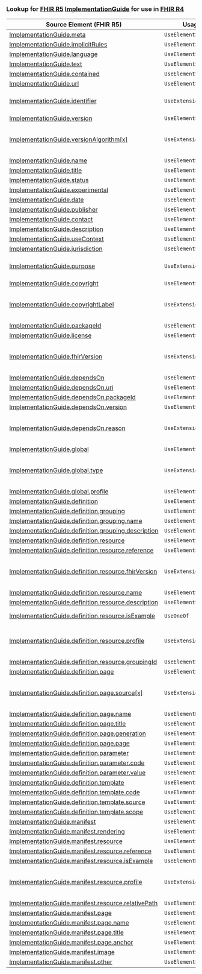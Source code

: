 ### Lookup for [FHIR R5](https://hl7.org/fhir/R5/) [ImplementationGuide](https://hl7.org/fhir/R5/ImplementationGuide.html) for use in [FHIR R4](https://hl7.org/fhir/R4/)

| Source Element (FHIR R5) | Usage | Target |
| -------------- | ----- | ------ |
| [ImplementationGuide.meta](https://hl7.org/fhir/R5/ImplementationGuide.html#resource) | `UseElementSameName` | [ImplementationGuide.meta](https://hl7.org/fhir/R4/ImplementationGuide.html#resource) |
| [ImplementationGuide.implicitRules](https://hl7.org/fhir/R5/ImplementationGuide.html#resource) | `UseElementSameName` | [ImplementationGuide.implicitRules](https://hl7.org/fhir/R4/ImplementationGuide.html#resource) |
| [ImplementationGuide.language](https://hl7.org/fhir/R5/ImplementationGuide.html#resource) | `UseElementSameName` | [ImplementationGuide.language](https://hl7.org/fhir/R4/ImplementationGuide.html#resource) |
| [ImplementationGuide.text](https://hl7.org/fhir/R5/ImplementationGuide.html#resource) | `UseElementSameName` | [ImplementationGuide.text](https://hl7.org/fhir/R4/ImplementationGuide.html#resource) |
| [ImplementationGuide.contained](https://hl7.org/fhir/R5/ImplementationGuide.html#resource) | `UseElementSameName` | [ImplementationGuide.contained](https://hl7.org/fhir/R4/ImplementationGuide.html#resource) |
| [ImplementationGuide.url](https://hl7.org/fhir/R5/ImplementationGuide.html#resource) | `UseElementSameName` | [ImplementationGuide.url](https://hl7.org/fhir/R4/ImplementationGuide.html#resource) |
| [ImplementationGuide.identifier](https://hl7.org/fhir/R5/ImplementationGuide.html#resource) | `UseExtension` | [http://hl7.org/fhir/5.0/StructureDefinition/extension-ImplementationGuide.identifier](StructureDefinition-ext-R5-ImplementationGuide.identifier.html) |
| [ImplementationGuide.version](https://hl7.org/fhir/R5/ImplementationGuide.html#resource) | `UseElementSameName` | [ImplementationGuide.version](https://hl7.org/fhir/R4/ImplementationGuide.html#resource) |
| [ImplementationGuide.versionAlgorithm[x]](https://hl7.org/fhir/R5/ImplementationGuide.html#resource) | `UseExtension` | [http://hl7.org/fhir/5.0/StructureDefinition/extension-ImplementationGuide.versionAlgorithm](StructureDefinition-ext-R5-ImplementationGuide.versionAlgorithm.html) |
| [ImplementationGuide.name](https://hl7.org/fhir/R5/ImplementationGuide.html#resource) | `UseElementSameName` | [ImplementationGuide.name](https://hl7.org/fhir/R4/ImplementationGuide.html#resource) |
| [ImplementationGuide.title](https://hl7.org/fhir/R5/ImplementationGuide.html#resource) | `UseElementSameName` | [ImplementationGuide.title](https://hl7.org/fhir/R4/ImplementationGuide.html#resource) |
| [ImplementationGuide.status](https://hl7.org/fhir/R5/ImplementationGuide.html#resource) | `UseElementSameName` | [ImplementationGuide.status](https://hl7.org/fhir/R4/ImplementationGuide.html#resource) |
| [ImplementationGuide.experimental](https://hl7.org/fhir/R5/ImplementationGuide.html#resource) | `UseElementSameName` | [ImplementationGuide.experimental](https://hl7.org/fhir/R4/ImplementationGuide.html#resource) |
| [ImplementationGuide.date](https://hl7.org/fhir/R5/ImplementationGuide.html#resource) | `UseElementSameName` | [ImplementationGuide.date](https://hl7.org/fhir/R4/ImplementationGuide.html#resource) |
| [ImplementationGuide.publisher](https://hl7.org/fhir/R5/ImplementationGuide.html#resource) | `UseElementSameName` | [ImplementationGuide.publisher](https://hl7.org/fhir/R4/ImplementationGuide.html#resource) |
| [ImplementationGuide.contact](https://hl7.org/fhir/R5/ImplementationGuide.html#resource) | `UseElementSameName` | [ImplementationGuide.contact](https://hl7.org/fhir/R4/ImplementationGuide.html#resource) |
| [ImplementationGuide.description](https://hl7.org/fhir/R5/ImplementationGuide.html#resource) | `UseElementSameName` | [ImplementationGuide.description](https://hl7.org/fhir/R4/ImplementationGuide.html#resource) |
| [ImplementationGuide.useContext](https://hl7.org/fhir/R5/ImplementationGuide.html#resource) | `UseElementSameName` | [ImplementationGuide.useContext](https://hl7.org/fhir/R4/ImplementationGuide.html#resource) |
| [ImplementationGuide.jurisdiction](https://hl7.org/fhir/R5/ImplementationGuide.html#resource) | `UseElementSameName` | [ImplementationGuide.jurisdiction](https://hl7.org/fhir/R4/ImplementationGuide.html#resource) |
| [ImplementationGuide.purpose](https://hl7.org/fhir/R5/ImplementationGuide.html#resource) | `UseExtension` | [http://hl7.org/fhir/5.0/StructureDefinition/extension-ImplementationGuide.purpose](StructureDefinition-ext-R5-ImplementationGuide.purpose.html) |
| [ImplementationGuide.copyright](https://hl7.org/fhir/R5/ImplementationGuide.html#resource) | `UseElementSameName` | [ImplementationGuide.copyright](https://hl7.org/fhir/R4/ImplementationGuide.html#resource) |
| [ImplementationGuide.copyrightLabel](https://hl7.org/fhir/R5/ImplementationGuide.html#resource) | `UseExtension` | [http://hl7.org/fhir/5.0/StructureDefinition/extension-ImplementationGuide.copyrightLabel](StructureDefinition-ext-R5-ImplementationGuide.copyrightLabel.html) |
| [ImplementationGuide.packageId](https://hl7.org/fhir/R5/ImplementationGuide.html#resource) | `UseElementSameName` | [ImplementationGuide.packageId](https://hl7.org/fhir/R4/ImplementationGuide.html#resource) |
| [ImplementationGuide.license](https://hl7.org/fhir/R5/ImplementationGuide.html#resource) | `UseElementSameName` | [ImplementationGuide.license](https://hl7.org/fhir/R4/ImplementationGuide.html#resource) |
| [ImplementationGuide.fhirVersion](https://hl7.org/fhir/R5/ImplementationGuide.html#resource) | `UseExtension` | [http://hl7.org/fhir/5.0/StructureDefinition/extension-ImplementationGuide.fhirVersion](StructureDefinition-ext-R5-ImplementationGuide.fhirVersion.html) |
| [ImplementationGuide.dependsOn](https://hl7.org/fhir/R5/ImplementationGuide.html#resource) | `UseElementSameName` | [ImplementationGuide.dependsOn](https://hl7.org/fhir/R4/ImplementationGuide.html#resource) |
| [ImplementationGuide.dependsOn.uri](https://hl7.org/fhir/R5/ImplementationGuide.html#resource) | `UseElementSameName` | [ImplementationGuide.dependsOn.uri](https://hl7.org/fhir/R4/ImplementationGuide.html#resource) |
| [ImplementationGuide.dependsOn.packageId](https://hl7.org/fhir/R5/ImplementationGuide.html#resource) | `UseElementSameName` | [ImplementationGuide.dependsOn.packageId](https://hl7.org/fhir/R4/ImplementationGuide.html#resource) |
| [ImplementationGuide.dependsOn.version](https://hl7.org/fhir/R5/ImplementationGuide.html#resource) | `UseElementSameName` | [ImplementationGuide.dependsOn.version](https://hl7.org/fhir/R4/ImplementationGuide.html#resource) |
| [ImplementationGuide.dependsOn.reason](https://hl7.org/fhir/R5/ImplementationGuide.html#resource) | `UseExtension` | [http://hl7.org/fhir/5.0/StructureDefinition/extension-ImplementationGuide.dependsOn.reason](StructureDefinition-ext-R5-ImplementationGuide.de.reason.html) |
| [ImplementationGuide.global](https://hl7.org/fhir/R5/ImplementationGuide.html#resource) | `UseElementSameName` | [ImplementationGuide.global](https://hl7.org/fhir/R4/ImplementationGuide.html#resource) |
| [ImplementationGuide.global.type](https://hl7.org/fhir/R5/ImplementationGuide.html#resource) | `UseExtension` | [http://hl7.org/fhir/5.0/StructureDefinition/extension-ImplementationGuide.global.type](StructureDefinition-ext-R5-ImplementationGuide.gl.type.html) |
| [ImplementationGuide.global.profile](https://hl7.org/fhir/R5/ImplementationGuide.html#resource) | `UseElementSameName` | [ImplementationGuide.global.profile](https://hl7.org/fhir/R4/ImplementationGuide.html#resource) |
| [ImplementationGuide.definition](https://hl7.org/fhir/R5/ImplementationGuide.html#resource) | `UseElementSameName` | [ImplementationGuide.definition](https://hl7.org/fhir/R4/ImplementationGuide.html#resource) |
| [ImplementationGuide.definition.grouping](https://hl7.org/fhir/R5/ImplementationGuide.html#resource) | `UseElementSameName` | [ImplementationGuide.definition.grouping](https://hl7.org/fhir/R4/ImplementationGuide.html#resource) |
| [ImplementationGuide.definition.grouping.name](https://hl7.org/fhir/R5/ImplementationGuide.html#resource) | `UseElementSameName` | [ImplementationGuide.definition.grouping.name](https://hl7.org/fhir/R4/ImplementationGuide.html#resource) |
| [ImplementationGuide.definition.grouping.description](https://hl7.org/fhir/R5/ImplementationGuide.html#resource) | `UseElementSameName` | [ImplementationGuide.definition.grouping.description](https://hl7.org/fhir/R4/ImplementationGuide.html#resource) |
| [ImplementationGuide.definition.resource](https://hl7.org/fhir/R5/ImplementationGuide.html#resource) | `UseElementSameName` | [ImplementationGuide.definition.resource](https://hl7.org/fhir/R4/ImplementationGuide.html#resource) |
| [ImplementationGuide.definition.resource.reference](https://hl7.org/fhir/R5/ImplementationGuide.html#resource) | `UseElementSameName` | [ImplementationGuide.definition.resource.reference](https://hl7.org/fhir/R4/ImplementationGuide.html#resource) |
| [ImplementationGuide.definition.resource.fhirVersion](https://hl7.org/fhir/R5/ImplementationGuide.html#resource) | `UseExtension` | [http://hl7.org/fhir/5.0/StructureDefinition/extension-ImplementationGuide.definition.resource.fhirVersion](StructureDefinition-ext-R5-ImplementationGuide.de.re.fhirVersion.html) |
| [ImplementationGuide.definition.resource.name](https://hl7.org/fhir/R5/ImplementationGuide.html#resource) | `UseElementSameName` | [ImplementationGuide.definition.resource.name](https://hl7.org/fhir/R4/ImplementationGuide.html#resource) |
| [ImplementationGuide.definition.resource.description](https://hl7.org/fhir/R5/ImplementationGuide.html#resource) | `UseElementSameName` | [ImplementationGuide.definition.resource.description](https://hl7.org/fhir/R4/ImplementationGuide.html#resource) |
| [ImplementationGuide.definition.resource.isExample](https://hl7.org/fhir/R5/ImplementationGuide.html#resource) | `UseOneOf` | [ImplementationGuide.definition.resource.example[x]](https://hl7.org/fhir/R4/ImplementationGuide.html#resource)<br />[ImplementationGuide.definition.resource.example[x]](https://hl7.org/fhir/R4/ImplementationGuide.html#resource) |
| [ImplementationGuide.definition.resource.profile](https://hl7.org/fhir/R5/ImplementationGuide.html#resource) | `UseExtension` | [http://hl7.org/fhir/5.0/StructureDefinition/extension-ImplementationGuide.definition.resource.profile](StructureDefinition-ext-R5-ImplementationGuide.de.re.profile.html) |
| [ImplementationGuide.definition.resource.groupingId](https://hl7.org/fhir/R5/ImplementationGuide.html#resource) | `UseElementSameName` | [ImplementationGuide.definition.resource.groupingId](https://hl7.org/fhir/R4/ImplementationGuide.html#resource) |
| [ImplementationGuide.definition.page](https://hl7.org/fhir/R5/ImplementationGuide.html#resource) | `UseElementSameName` | [ImplementationGuide.definition.page](https://hl7.org/fhir/R4/ImplementationGuide.html#resource) |
| [ImplementationGuide.definition.page.source[x]](https://hl7.org/fhir/R5/ImplementationGuide.html#resource) | `UseExtension` | [http://hl7.org/fhir/5.0/StructureDefinition/extension-ImplementationGuide.definition.page.source](StructureDefinition-ext-R5-ImplementationGuide.de.pa.source.html) |
| [ImplementationGuide.definition.page.name](https://hl7.org/fhir/R5/ImplementationGuide.html#resource) | `UseElementRenamed` | [ImplementationGuide.definition.page.name[x]](https://hl7.org/fhir/R4/ImplementationGuide.html#resource) |
| [ImplementationGuide.definition.page.title](https://hl7.org/fhir/R5/ImplementationGuide.html#resource) | `UseElementSameName` | [ImplementationGuide.definition.page.title](https://hl7.org/fhir/R4/ImplementationGuide.html#resource) |
| [ImplementationGuide.definition.page.generation](https://hl7.org/fhir/R5/ImplementationGuide.html#resource) | `UseElementSameName` | [ImplementationGuide.definition.page.generation](https://hl7.org/fhir/R4/ImplementationGuide.html#resource) |
| [ImplementationGuide.definition.page.page](https://hl7.org/fhir/R5/ImplementationGuide.html#resource) | `UseElementSameName` | [ImplementationGuide.definition.page.page](https://hl7.org/fhir/R4/ImplementationGuide.html#resource) |
| [ImplementationGuide.definition.parameter](https://hl7.org/fhir/R5/ImplementationGuide.html#resource) | `UseElementSameName` | [ImplementationGuide.definition.parameter](https://hl7.org/fhir/R4/ImplementationGuide.html#resource) |
| [ImplementationGuide.definition.parameter.code](https://hl7.org/fhir/R5/ImplementationGuide.html#resource) | `UseElementSameName` | [ImplementationGuide.definition.parameter.code](https://hl7.org/fhir/R4/ImplementationGuide.html#resource) |
| [ImplementationGuide.definition.parameter.value](https://hl7.org/fhir/R5/ImplementationGuide.html#resource) | `UseElementSameName` | [ImplementationGuide.definition.parameter.value](https://hl7.org/fhir/R4/ImplementationGuide.html#resource) |
| [ImplementationGuide.definition.template](https://hl7.org/fhir/R5/ImplementationGuide.html#resource) | `UseElementSameName` | [ImplementationGuide.definition.template](https://hl7.org/fhir/R4/ImplementationGuide.html#resource) |
| [ImplementationGuide.definition.template.code](https://hl7.org/fhir/R5/ImplementationGuide.html#resource) | `UseElementSameName` | [ImplementationGuide.definition.template.code](https://hl7.org/fhir/R4/ImplementationGuide.html#resource) |
| [ImplementationGuide.definition.template.source](https://hl7.org/fhir/R5/ImplementationGuide.html#resource) | `UseElementSameName` | [ImplementationGuide.definition.template.source](https://hl7.org/fhir/R4/ImplementationGuide.html#resource) |
| [ImplementationGuide.definition.template.scope](https://hl7.org/fhir/R5/ImplementationGuide.html#resource) | `UseElementSameName` | [ImplementationGuide.definition.template.scope](https://hl7.org/fhir/R4/ImplementationGuide.html#resource) |
| [ImplementationGuide.manifest](https://hl7.org/fhir/R5/ImplementationGuide.html#resource) | `UseElementSameName` | [ImplementationGuide.manifest](https://hl7.org/fhir/R4/ImplementationGuide.html#resource) |
| [ImplementationGuide.manifest.rendering](https://hl7.org/fhir/R5/ImplementationGuide.html#resource) | `UseElementSameName` | [ImplementationGuide.manifest.rendering](https://hl7.org/fhir/R4/ImplementationGuide.html#resource) |
| [ImplementationGuide.manifest.resource](https://hl7.org/fhir/R5/ImplementationGuide.html#resource) | `UseElementSameName` | [ImplementationGuide.manifest.resource](https://hl7.org/fhir/R4/ImplementationGuide.html#resource) |
| [ImplementationGuide.manifest.resource.reference](https://hl7.org/fhir/R5/ImplementationGuide.html#resource) | `UseElementSameName` | [ImplementationGuide.manifest.resource.reference](https://hl7.org/fhir/R4/ImplementationGuide.html#resource) |
| [ImplementationGuide.manifest.resource.isExample](https://hl7.org/fhir/R5/ImplementationGuide.html#resource) | `UseElementRenamed` | [ImplementationGuide.manifest.resource.example[x]](https://hl7.org/fhir/R4/ImplementationGuide.html#resource) |
| [ImplementationGuide.manifest.resource.profile](https://hl7.org/fhir/R5/ImplementationGuide.html#resource) | `UseExtension` | [http://hl7.org/fhir/5.0/StructureDefinition/extension-ImplementationGuide.manifest.resource.profile](StructureDefinition-ext-R5-ImplementationGuide.ma.re.profile.html) |
| [ImplementationGuide.manifest.resource.relativePath](https://hl7.org/fhir/R5/ImplementationGuide.html#resource) | `UseElementSameName` | [ImplementationGuide.manifest.resource.relativePath](https://hl7.org/fhir/R4/ImplementationGuide.html#resource) |
| [ImplementationGuide.manifest.page](https://hl7.org/fhir/R5/ImplementationGuide.html#resource) | `UseElementSameName` | [ImplementationGuide.manifest.page](https://hl7.org/fhir/R4/ImplementationGuide.html#resource) |
| [ImplementationGuide.manifest.page.name](https://hl7.org/fhir/R5/ImplementationGuide.html#resource) | `UseElementSameName` | [ImplementationGuide.manifest.page.name](https://hl7.org/fhir/R4/ImplementationGuide.html#resource) |
| [ImplementationGuide.manifest.page.title](https://hl7.org/fhir/R5/ImplementationGuide.html#resource) | `UseElementSameName` | [ImplementationGuide.manifest.page.title](https://hl7.org/fhir/R4/ImplementationGuide.html#resource) |
| [ImplementationGuide.manifest.page.anchor](https://hl7.org/fhir/R5/ImplementationGuide.html#resource) | `UseElementSameName` | [ImplementationGuide.manifest.page.anchor](https://hl7.org/fhir/R4/ImplementationGuide.html#resource) |
| [ImplementationGuide.manifest.image](https://hl7.org/fhir/R5/ImplementationGuide.html#resource) | `UseElementSameName` | [ImplementationGuide.manifest.image](https://hl7.org/fhir/R4/ImplementationGuide.html#resource) |
| [ImplementationGuide.manifest.other](https://hl7.org/fhir/R5/ImplementationGuide.html#resource) | `UseElementSameName` | [ImplementationGuide.manifest.other](https://hl7.org/fhir/R4/ImplementationGuide.html#resource) |
